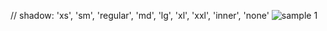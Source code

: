 // shadow: 'xs', 'sm', 'regular', 'md', 'lg', 'xl', 'xxl', 'inner', 'none'
<Img
  src="/images/examples/image-2@2x.jpg"
  alt="sample 1"
  shadow="lg"
/>